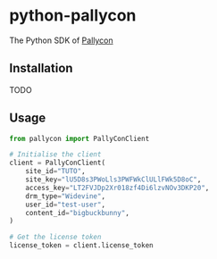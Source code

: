# python-pallycon

The Python SDK of [Pallycon](https://pallycon.com/)

## Installation

TODO

## Usage

```python
from pallycon import PallyConClient

# Initialise the client
client = PallyConClient(
    site_id="TUTO",
    site_key="lU5D8s3PWoLls3PWFWkClULlFWk5D8oC",
    access_key="LT2FVJDp2Xr018zf4Di6lzvNOv3DKP20",
    drm_type="Widevine",
    user_id="test-user",
    content_id="bigbuckbunny",
)

# Get the license token
license_token = client.license_token
```
